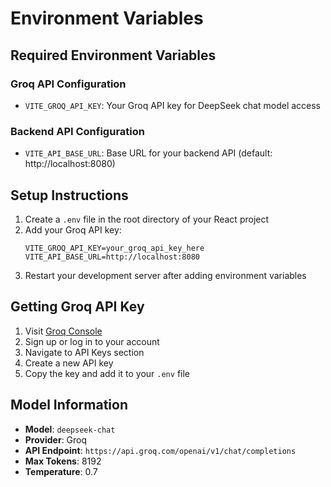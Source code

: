 # Environment Variables

## Required Environment Variables

### Groq API Configuration
- `VITE_GROQ_API_KEY`: Your Groq API key for DeepSeek chat model access

### Backend API Configuration  
- `VITE_API_BASE_URL`: Base URL for your backend API (default: http://localhost:8080)

## Setup Instructions

1. Create a `.env` file in the root directory of your React project
2. Add your Groq API key:
   ```
   VITE_GROQ_API_KEY=your_groq_api_key_here
   VITE_API_BASE_URL=http://localhost:8080
   ```
3. Restart your development server after adding environment variables

## Getting Groq API Key

1. Visit [Groq Console](https://console.groq.com/)
2. Sign up or log in to your account
3. Navigate to API Keys section
4. Create a new API key
5. Copy the key and add it to your `.env` file

## Model Information

- **Model**: `deepseek-chat`
- **Provider**: Groq
- **API Endpoint**: `https://api.groq.com/openai/v1/chat/completions`
- **Max Tokens**: 8192
- **Temperature**: 0.7
